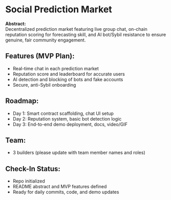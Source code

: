 # Social Prediction Market

**Abstract:**  
Decentralized prediction market featuring live group chat, on-chain reputation scoring for forecasting skill, and AI bot/Sybil resistance to ensure genuine, fair community engagement.

## Features (MVP Plan):
- Real-time chat in each prediction market
- Reputation score and leaderboard for accurate users
- AI detection and blocking of bots and fake accounts
- Secure, anti-Sybil onboarding

## Roadmap:
- Day 1: Smart contract scaffolding, chat UI setup
- Day 2: Reputation system, basic bot detection logic
- Day 3: End-to-end demo deployment, docs, video/GIF

## Team:
- 3 builders (please update with team member names and roles)

## Check-In Status:
- Repo initialized
- README abstract and MVP features defined
- Ready for daily commits, code, and demo updates

